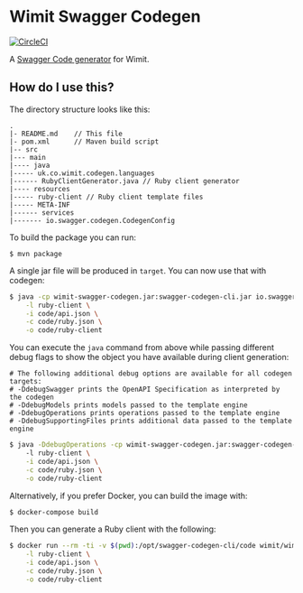 # Wimit Swagger Codegen

[![CircleCI](https://circleci.com/gh/wimit/wimit-swagger-codegen/tree/master.svg?style=shield&circle-token=fbad2fd1feb43699e95169d7fd48f0b610e2971a)](https://circleci.com/gh/wimit/wimit-swagger-codegen/tree/master)

A [Swagger Code generator](https://github.com/swagger-api/swagger-codegen) for Wimit.

## How do I use this?

The directory structure looks like this:

```
.
|- README.md    // This file
|- pom.xml      // Maven build script
|-- src
|--- main
|---- java
|----- uk.co.wimit.codegen.languages
|------ RubyClientGenerator.java // Ruby client generator
|---- resources
|----- ruby-client // Ruby client template files
|----- META-INF
|------ services
|------- io.swagger.codegen.CodegenConfig
```

To build the package you can run:


```
$ mvn package
```

A single jar file will be produced in `target`.  You can now use that with codegen:

```sh
$ java -cp wimit-swagger-codegen.jar:swagger-codegen-cli.jar io.swagger.codegen.Codegen \
    -l ruby-client \
    -i code/api.json \
    -c code/ruby.json \
    -o code/ruby-client
```

You can execute the `java` command from above while passing different debug flags to show
the object you have available during client generation:

```
# The following additional debug options are available for all codegen targets:
# -DdebugSwagger prints the OpenAPI Specification as interpreted by the codegen
# -DdebugModels prints models passed to the template engine
# -DdebugOperations prints operations passed to the template engine
# -DdebugSupportingFiles prints additional data passed to the template engine
```

```sh
$ java -DdebugOperations -cp wimit-swagger-codegen.jar:swagger-codegen-cli.jar io.swagger.codegen.Codegen
    -l ruby-client \
    -i code/api.json \
    -c code/ruby.json \
    -o code/ruby-client
```

Alternatively, if you prefer Docker, you can build the image with:

```sh
$ docker-compose build
```

Then you can generate a Ruby client with the following:

```sh
$ docker run --rm -ti -v $(pwd):/opt/swagger-codegen-cli/code wimit/wimit-swagger-codegen \
    -l ruby-client \
    -i code/api.json \
    -c code/ruby.json \
    -o code/ruby-client
```
